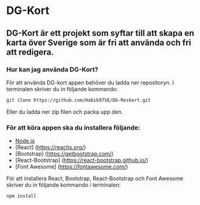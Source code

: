 # DG-Kort

## DG-Kort är ett projekt som syftar till att skapa en karta över Sverige som är fri att använda och fri att redigera.

### Hur kan jag använda DG-Kort?

För att använda DG-kort appen behöver du ladda ner repositoryn. I terminalen skriver du in följande kommando:

```bash
git clone https://github.com/Habib97SE/DG-Reskort.git
```

Eller du ladda ner zip filen och packa upp den.

### För att köra appen ska du installera följande:

- [Node.js](https://nodejs.org/en/)
- [React] (https://reactjs.org/)
- [Bootstrap] (https://getbootstrap.com/)
- [React-Bootstrap] (https://react-bootstrap.github.io/)
- [Font Awesome] (https://fontawesome.com/)

För att installera React, Bootstrap, React-Bootstrap och Font Awesome skriver du in följande kommando i terminalen:

```bash
npm install
```

